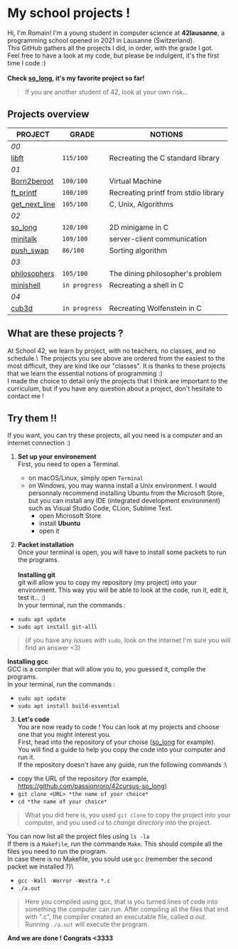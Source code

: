 # My school projects !

Hi, I'm Romain! I'm a young student in computer science at **42lausanne**, a programming school opened in 2021 in Lausanne (Switzerland).\
This GitHub gathers all the projects I did, in order, with the grade I got.\
Feel free to have a look at my code, but please be indulgent, it's the first time I code :)\
\
**Check [so_long](https://github.com/passionroro/42cursus-so_long), it's my favorite project so far!**
> If you are another student of 42, look at your own risk...

## Projects overview

|PROJECT |GRADE |NOTIONS |
|-----------|-------|-----------|
|_00_
|[libft](https://github.com/passionroro/42cursus-libft)	|`115/100` |Recreating the C standard library |
|_01_																						 
|[Born2beroot](https://github.com/passionroro/42cursus-Born2beroot) |`100/100` |Virtual Machine |
|[ft_printf](https://github.com/passionroro/42cursus-ft_printf)	 |`100/100` |Recreating printf from stdio library |
|[get_next_line](https://github.com/passionroro/42cursus-get_next_line)	 |`105/100`	|C, Unix, Algorithms |
|_02_          ||
|[so_long](https://github.com/passionroro/42cursus-so_long) |`120/100` |2D minigame in C |
|[minitalk](https://github.com/passionroro/42cursus-minitalk) |`109/100` |server-client communication |
|[push_swap](https://github.com/passionroro/42cursus-push_swap)	 |`86/100` |Sorting algorithm |
|_03_          ||
|[philosophers](https://github.com/passionroro/42cursus-philosophers) |`105/100` |The dining philosopher's problem |
|[minishell](https://github.com/passionroro/42cursus-minishell)	 |`in progress`	|Recreating a shell in C |
|_04_          ||
|[cub3d](https://github.com/passionroro/42cursus-cub3d) |`in progress` |Recreating Wolfenstein in C |


## What are these projects ?

At School 42, we learn by project, with no teachers, no classes, and no schedule.\ 
The projects you see above are ordered from the easiest to the most difficult, they are kind like our "classes". It is thanks to these projects that we learn the essential notions of programming :)\
I made the choice to detail only the projects that I think are important to the curriculum, but if you have any question about a project, don't hesitate to contact me !

## Try them !!

If you want, you can try these projects, all you need is a computer and an internet connection :)

1) **Set up your environement**\
First, you need to open a Terminal.
	- on macOS/Linux, simply open `Terminal`
	- on Windows, you may wanna install a Unix environment. I would personnaly recommend installing Ubuntu from the Microsoft Store, but you can install any IDE (integrated development environment) such as Visual Studio Code, CLion, Sublime Text.
		- open Microsoft Store
		- install **Ubuntu**
		- open it

2) **Packet installation**\
Once your terminal is open, you will have to install some packets to run the programs.\
\
**Installing git**\
git will allow you to copy my repository (my project) into your environment. This way you will be able to look at the code, run it, edit it, test it... :)\
In your terminal, run the commands : 
 - `sudo apt update`
 - `sudo apt install git-all`\
> (if you have any issues with `sudo`, look on the internet I'm sure you will find an answer <3)

**Installing gcc**\
GCC is a compiler that will allow you to, you guessed it, compile the programs.\
In your terminal, run the commands : 
 - `sudo apt update`
 - `sudo apt install build-essential`

3) **Let's code**\
You are now ready to code ! You can look at my projects and choose one that you might interest you.\
First, head into the repository of your choise ([so_long](https://github.com/passionroro/42cursus-so_long) for example).\
You will find a guide to help you copy the code into your computer and run it.\
If the repository doesn't have any guide, run the following commands :\
 - copy the URL of the repository (for example, https://github.com/passionroro/42cursus-so_long)
 - `git clone <URL> *the name of your choice*`
 - `cd *the name of your choice*`
> What you did here is, you used `git clone` to copy the project into your computer, and you used `cd` to *change directory* into the project.

You can now list all the  project files using `ls -la`\
If there is a `Makefile`, run the commande `Make`. This should compile all the files you need to run the program.\
In case there is no Makefile, you sould use `gcc` (remember the second packet we installed ?)\
 - `gcc -Wall -Werror -Wextra *.c`
 - `./a.out`
> Here you compiled using gcc, that is you turned lines of code into something the computer can *run*. After compiling all the files that end with ".c", the compiler created an executable file, called *a.out*. Running `./a.out` will execute the program.

**And we are done ! Congrats <3333**
